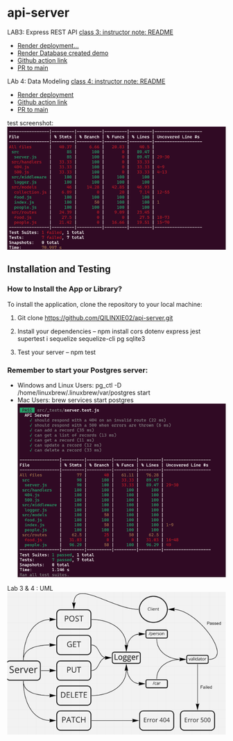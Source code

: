 # api-server
LAB3: Express REST API
[class 3: instructor note: README](https://github.com/codefellows/seattle-javascript-401d58/blob/main/class-03/README.md)
- [Render deployment...](https://api-server-yigi.onrender.com/)
- [Render Database created demo](https://dashboard.render.com/d/dpg-cop7piacn0vc73do1mrg-a)
- [Github action link](https://github.com/QILINXIE02/api-server/actions)
- [PR to main](https://github.com/QILINXIE02/api-server/commit/44e54f7ae40991f51d65b317454e0e3008bf9563)

LAb 4: Data Modeling
[class 4: instructor note: README](https://github.com/codefellows/seattle-javascript-401d58/blob/main/class-04/README.md)
- [Render deployment](https://api-server-yigi.onrender.com/)
- [Github action link](https://github.com/QILINXIE02/api-server/actions)
- [PR to main](https://github.com/QILINXIE02/api-server/pull/3)

test screenshot: ![alt text](image-1.png)






## Installation and Testing

### How to Install the App or Library?

To install the application, clone the repository to your local machine:

1. Git clone [<https://github.com/QILINXIE02/api-server.git>](https://github.com/QILINXIE02/api-server.git)

2. Install your dependencies – npm install cors dotenv express jest supertest i sequelize sequelize-cli pg sqlite3

3. Test your server – npm test

### Remember to start your Postgres server:
- Windows and Linux Users: pg_ctl -D /home/linuxbrew/.linuxbrew/var/postgres start
- Mac Users: brew services start postgres
![alt text](image-2.png)

Lab 3 & 4 : UML
![alt text](image.png)
